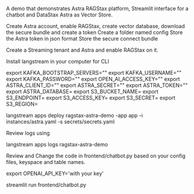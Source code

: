 A demo that demonstrates Astra RAGStax platform, Streamlit interface for a chatbot and DataStax Astra as Vector Store.

Create Astra account, enable RAGStax, create vector database, download the secure bundle and create a token
Create a folder named config
Store the Astra token in json format
Store the secure connect bundle

Create a Streaming tenant and Astra and enable RAGStax on it. 

Install langstream in your computer for CLI

export KAFKA_BOOTSTRAP_SERVERS=""
export KAFKA_USERNAME=""
export KAFKA_PASSWORD=""
export OPEN_AI_ACCESS_KEY=""
export ASTRA_CLIENT_ID=""
export ASTRA_SECRET=""
export ASTRA_TOKEN=""
export ASTRA_DATABASE=
export S3_BUCKET_NAME=
export S3_ENDPOINT=
export S3_ACCESS_KEY=
export S3_SECRET=
export S3_REGION=

langstream apps deploy ragstax-astra-demo -app app -i instances/astra.yaml -s secrets/secrets.yaml

Review logs using

langstream apps logs ragstax-astra-demo

Review and Change the code in frontend/chatbot.py based on your config files, keyspace and table names.

export OPENAI_API_KEY='with your key'

streamlit run frontend/chatbot.py